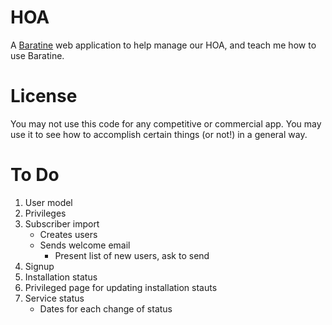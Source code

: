 # HOA
A [Baratine](http://baratine.io) web application to help manage our HOA, and teach me how to use Baratine.

# License

You may not use this code for any competitive or commercial app. You may use it to see how to accomplish certain things (or not!) in a general way.

# To Do

1. User model
2. Privileges
3. Subscriber import
	- Creates users
	- Sends welcome email
		- Present list of new users, ask to send
4. Signup
5. Installation status
6. Privileged page for updating installation stauts
7. Service status
	- Dates for each change of status

